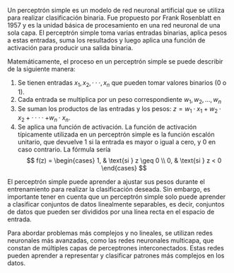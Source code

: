 
Un perceptrón simple es un modelo de red neuronal artificial que se utiliza para realizar clasificación binaria. Fue propuesto por Frank Rosenblatt en 1957 y es la unidad básica de procesamiento en una red neuronal de una sola capa. El perceptrón simple toma varias entradas binarias, aplica pesos a estas entradas, suma los resultados y luego aplica una función de activación para producir una salida binaria.

Matemáticamente, el proceso en un perceptrón simple se puede describir de la siguiente manera:

1. Se tienen entradas $x_1, x_2, ···, x_n$ que pueden tomar valores binarios (0 o 1).
2. Cada entrada se multiplica por un peso correspondiente $w_1, w_2, \ldots, w_n$
3. Se suman los productos de las entradas y los pesos: $z = w_1 · x_1 + w_2 · x_2 + ···· + w_n · x_n.$
4. Se aplica una función de activación. La función de activación típicamente utilizada en un perceptrón simple es la función escalón unitario, que devuelve 1 si la entrada es mayor o igual a cero, y 0 en caso contrario. La fórmula sería $$
f(z) = \begin{cases} 1, & \text{si } z \geq 0 \\ 0, & \text{si } z < 0 \end{cases}
$$

El perceptrón simple puede aprender a ajustar sus pesos durante el entrenamiento para realizar la clasificación deseada. Sin embargo, es importante tener en cuenta que un perceptrón simple solo puede aprender a clasificar conjuntos de datos linealmente separables, es decir, conjuntos de datos que pueden ser divididos por una línea recta en el espacio de entrada.

Para abordar problemas más complejos y no lineales, se utilizan redes neuronales más avanzadas, como las redes neuronales multicapa, que constan de múltiples capas de perceptrones interconectados. Estas redes pueden aprender a representar y clasificar patrones más complejos en los datos.
